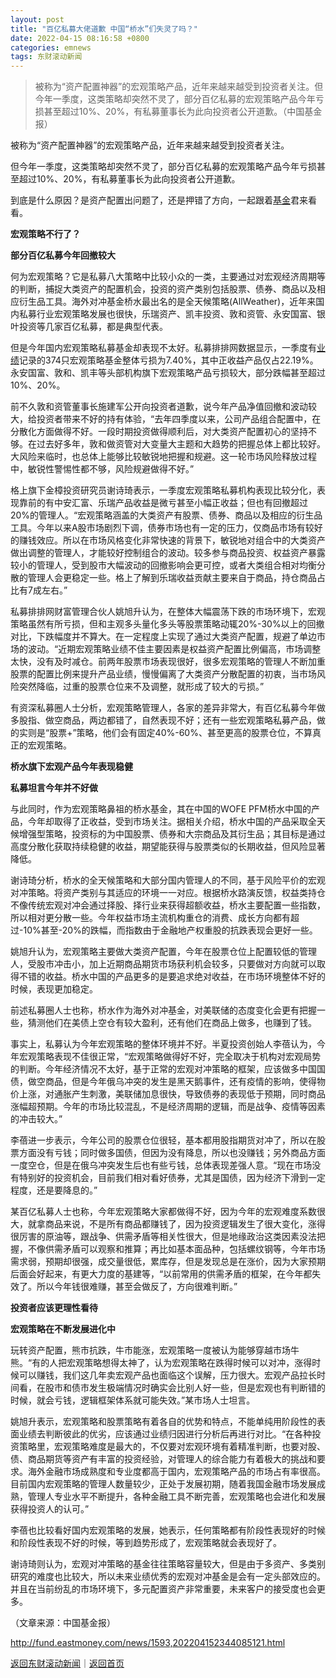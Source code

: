 ```yaml
---
layout: post
title: "百亿私募大佬道歉 中国“桥水”们失灵了吗？"
date: 2022-04-15 08:16:58 +0800
categories: emnews
tags: 东财滚动新闻
---
```

> 被称为“资产配置神器”的宏观策略产品，近年来越来越受到投资者关注。但今年一季度，这类策略却突然不灵了，部分百亿私募的宏观策略产品今年亏损甚至超过10%、20%，有私募董事长为此向投资者公开道歉。（中国基金报）

<p>被称为“资产配置神器”的宏观策略产品，近年来越来越受到投资者关注。</p><p>但今年一季度，这类策略却突然不灵了，部分百亿私募的宏观策略产品今年亏损甚至超过10%、20%，有私募董事长为此向投资者公开道歉。</p><p>到底是什么原因？是资产配置出问题了，还是押错了方向，一起跟着<span id="Info.3293"><a href="http://data.eastmoney.com/zlsj/" class="infokey">基金</a></span>君来看看。</p><p><strong>宏观策略不行了？</strong></p><p><strong>部分百亿私募今年回撤较大</strong></p><p>何为宏观策略？它是私募八大策略中比较小众的一类，主要通过对宏观经济周期等的判断，捕捉大类资产的配置机会，投资的资产类别包括股票、债券、商品以及相应衍生品工具。海外对冲基金桥水最出名的是全天候策略(AllWeather)，近年来国内私募行业宏观策略发展也很快，乐瑞资产、凯丰投资、敦和资管、永安国富、银叶投资等几家百亿私募，都是典型代表。</p><p>但是今年国内宏观策略私募基金却表现不太好。私募排排网数据显示，一季度有<span id="Info.3321"><a href="http://data.eastmoney.com/bbsj/" class="infokey">业绩</a></span>记录的374只宏观策略基金整体亏损为7.40%，其中正收益产品仅占22.19%。永安国富、敦和、凯丰等头部机构旗下宏观策略产品亏损较大，部分跌幅甚至超过10%、20%。</p><p>前不久敦和资管董事长施建军公开向投资者道歉，说今年产品净值回撤和波动较大，给投资者带来不好的持有体验，“去年四季度以来，公司产品组合配置中，在分散化方面做得不好。一段时期投资做得顺利后，对大类资产配置初心的坚持不够。在过去好多年，敦和做资管对大变量大主题和大趋势的把握总体上都比较好。大风险来临时，也总体上能够比较敏锐地把握和规避。这一轮市场风险释放过程中，敏锐性警惕性都不够，风险规避做得不好。”</p><p>格上旗下金樟投资研究员谢诗琦表示，一季度宏观策略私募机构表现比较分化，表现靠前的有中安汇富、乐瑞产品收益是微亏甚至小幅正收益；但也有回撤超过20%的管理人。“宏观策略涵盖的大类资产有股票、债券、商品以及相应的衍生品工具。今年以来A股市场剧烈下调，债券市场也有一定的压力，仅商品市场有较好的赚钱效应。所以在市场风格变化非常快速的背景下，敏锐地对组合中的大类资产做出调整的管理人，才能较好控制组合的波动。较多参与商品投资、权益资产暴露较小的管理人，受到股市大幅波动的回撤影响会更可控，或者大类组合相对均衡分散的管理人会更稳定一些。格上了解到乐瑞收益贡献主要来自于商品，持仓商品占比有7成左右。”</p><p>私募排排网财富管理合伙人姚旭升认为，在整体大幅震荡下跌的市场环境下，宏观策略虽然有所亏损，但和主观多头量化多头等股票策略动辄20%-30%以上的回撤对比，下跌幅度并不算大。在一定程度上实现了通过大类资产配置，规避了单边市场的波动。“近期宏观策略业绩不佳主要因素是权益资产配置比例偏高，市场调整太快，没有及时减仓。前两年股票市场表现很好，很多宏观策略的管理人不断加重股票的配置比例来提升产品业绩，慢慢偏离了大类资产分散配置的初衷，当市场风险突然降临，过重的股票仓位来不及调整，就形成了较大的亏损。”</p><p>有资深私募圈人士分析，宏观策略管理人，各家的差异非常大，有百亿私募今年做多股指、做空商品，两边都错了，自然表现不好；还有一些宏观策略私募产品，做的实则是“股票+”策略，他们会有固定40%-60%、甚至更高的股票仓位，不算真正的宏观策略。</p><p><strong>桥水旗下宏观产品今年表现稳健</strong></p><p><strong>私募坦言今年并不好做</strong></p><p>与此同时，作为宏观策略鼻祖的桥水基金，其在中国的WOFE PFM桥水中国的产品，今年却取得了正收益，受到市场关注。据相关介绍，桥水中国的产品采取全天候增强型策略，投资标的为中国股票、债券和大宗商品及其衍生品；其目标是通过高度分散化获取持续稳健的收益，期望能获得与股票类似的长期收益，但风险显著降低。</p><p>谢诗琦分析，桥水的全天候策略和大部分国内管理人的不同，基于风险平价的宏观对冲策略。将资产类别与其适应的环境一一对应。根据桥水路演反馈，权益类持仓不像传统宏观对冲会通过择股、择行业来获得超额收益，桥水主要配置一些指数，所以相对更分散一些。今年权益市场主流机构重仓的消费、成长方向都有超过-10%甚至-20%的跌幅，而指数由于金融地产权重股的抗跌表现会更好一些。</p><p>姚旭升认为，宏观策略主要做大类资产配置，今年在股票仓位上配置较低的管理人，受股市冲击小，加上近期商品期货市场获利机会较多，只要做对方向就可以取得不错的收益。桥水中国的产品更多的是要追求绝对收益，在市场环境整体不好的时候，表现更加稳定。</p><p>前述私募圈人士也称，桥水作为海外对冲基金，对美联储的态度变化会更有把握一些，猜测他们在美债上空仓有较大盈利，还有他们在商品上做多，也赚到了钱。</p><p>事实上，私募认为今年宏观策略的整体环境并不好。半夏投资创始人李蓓认为，今年宏观策略表现不佳很正常，“宏观策略做得好不好，完全取决于机构对宏观局势的判断。今年经济情况不太好，基于正常的宏观对冲策略的框架，应该做多中国国债，做空商品，但是今年俄乌冲突的发生是黑天鹅事件，还有疫情的影响，使得物价上涨，对通胀产生刺激，美联储加息很快，导致债券的表现低于预期，同时商品涨幅超预期。今年的市场比较混乱，不是经济周期的逻辑，而是战争、疫情等因素的冲击较大。”</p><p>李蓓进一步表示，今年公司的股票仓位很轻，基本都用股指期货对冲了，所以在股票方面没有亏钱；同时做多国债，但因为没有降息，所以也没赚钱；另外商品方面一度空仓，但是在俄乌冲突发生后也有些亏钱，总体表现差强人意。“现在市场没有特别好的投资机会，目前我们相对看好债券，尤其是国债，因为经济下滑到一定程度，还是要降息的。”</p><p>某百亿私募人士也称，今年宏观策略大家都做得不好，因为今年的宏观难度系数很大，就拿商品来说，不是所有商品都赚钱了，因为投资逻辑发生了很大变化，涨得很厉害的原油等，跟战争、供需矛盾等相关性很大，但是地缘政治这类因素没法把握，不像供需矛盾可以观察和推算；再比如基本面品种，包括螺纹钢等，今年市场需求弱，预期却很强，成交量很低，累库存，但是发现总是在涨价，因为大家预期后面会好起来，有更大力度的基建等，“以前常用的供需矛盾的框架，在今年都失效了。所以今年钱很难赚，甚至会做反了，方向很难判断。”</p><p><strong>投资者应该更理性看待</strong></p><p><strong>宏观策略在不断发展进化中</strong></p><p>玩转资产配置，熊市抗跌，牛市能涨，宏观策略一度被认为能够穿越市场牛熊。“有的人把宏观策略想得太神了，认为宏观策略在跌得时候可以对冲，涨得时候可以赚钱，我们这几年卖宏观产品也面临这个误解，压力很大。宏观产品拉长时间看，在股市和债市发生极端情况时确实会比别人好一些，但是宏观也有判断错的时候，就会亏钱，逻辑框架体系就可能失效。”某市场人士坦言。</p><p>姚旭升表示，宏观策略和股票策略有着各自的优势和特点，不能单纯用阶段性的表面业绩去判断彼此的优劣，应该通过业绩归因进行分析后再进行对比。“在各种投资策略里，宏观策略难度是最大的，不仅要对宏观环境有着精准判断，也要对股、债、商品期货等资产有丰富的投资经验，对管理人的综合能力有着极大的挑战和要求。海外金融市场成熟度和专业度都高于国内，宏观策略产品的市场占有率很高。目前国内宏观策略的管理人数量较少，正处于发展初期，随着我国金融市场发展成熟，管理人专业水平不断提升，各种金融工具不断完善，宏观策略也会进化和发展获得投资人的认可。”</p><p>李蓓也比较看好国内宏观策略的发展，她表示，任何策略都有阶段性表现好的时候和阶段性表现不好的时候，等到趋势形成了，宏观策略就会表现好了。</p><p>谢诗琦则认为，宏观对冲策略的基金往往策略容量较大，但是由于多资产、多类别研究的难度也比较大，所以未来业绩优秀的宏观对冲基金是会有一定头部效应的。并且在当前纷乱的市场环境下，多元配置资产非常重要，未来客户的接受度也会更多。</p><p class="em_media">（文章来源：中国基金报）</p>

<http://fund.eastmoney.com/news/1593,202204152344085121.html>

[返回东财滚动新闻](//finews.withounder.com/emnews/)｜[返回首页](//finews.withounder.com/)